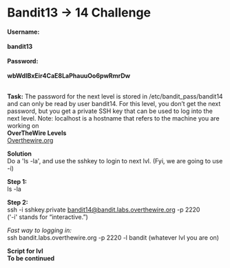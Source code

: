 # Bandit13 -> 14 Challenge

**Username:**
<br>
<br>
**bandit13**
<br>
<br>
**Password:**
<br>
<br>
**wbWdlBxEir4CaE8LaPhauuOo6pwRmrDw**
<br>
<br>

**Task:**
The password for the next level is stored in /etc/bandit_pass/bandit14 and can only be read by user bandit14. 
For this level, you don’t get the next password, but you get a private SSH key that can be used to log into the next level. 
Note: localhost is a hostname that refers to the machine you are working on
<br>
**OverTheWire Levels**
<br>
[Overthewire.org](https://overthewire.org/wargames/bandit/bandit14.html)

**Solution**
<br>
Do a 'ls -la', and use the sshkey to login to next lvl. (Fyi, we are going to use -i)

**Step 1:**
<br>
ls -la

**Step 2:**
<br>
ssh -i sshkey.private bandit14@bandit.labs.overthewire.org -p 2220
<br>
('-i' stands for “interactive.”)

*Fast way to logging in:*
<br>
ssh bandit.labs.overthewire.org -p 2220 -l bandit (whatever lvl you are on)

**Script for lvl**
<br>
**To be continued**
